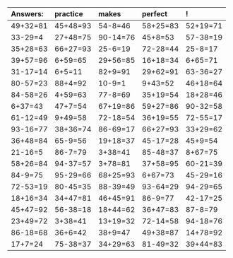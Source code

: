 | Answers: | practice | makes | perfect | ! |
| :--- | :--- | :--- | :--- | :--- |
| 49+32=81 | 45+48=93 | 54-8=46 | 58+25=83 | 52+19=71 | 
| 33-29=4 | 27+48=75 | 90-14=76 | 45+8=53 | 57-38=19 | 
| 35+28=63 | 66+27=93 | 25-6=19 | 72-28=44 | 25-8=17 | 
| 39+57=96 | 6+59=65 | 29+56=85 | 16+18=34 | 6+65=71 | 
| 31-17=14 | 6+5=11 | 82+9=91 | 29+62=91 | 63-36=27 | 
| 80-57=23 | 88+4=92 | 10-9=1 | 9+43=52 | 46+18=64 | 
| 84-58=26 | 4+59=63 | 77-8=69 | 35+19=54 | 18+28=46 | 
| 6+37=43 | 47+7=54 | 67+19=86 | 59+27=86 | 90-32=58 | 
| 61-12=49 | 9+49=58 | 72-18=54 | 36+19=55 | 72-55=17 | 
| 93-16=77 | 38+36=74 | 86-69=17 | 66+27=93 | 33+29=62 | 
| 36+48=84 | 65-9=56 | 19+18=37 | 45-17=28 | 45+9=54 | 
| 21-16=5 | 86-7=79 | 3+38=41 | 85-48=37 | 8+67=75 | 
| 58+26=84 | 94-37=57 | 3+78=81 | 37+58=95 | 60-21=39 | 
| 84-9=75 | 95-29=66 | 68+25=93 | 6+67=73 | 45-29=16 | 
| 72-53=19 | 80-45=35 | 88-39=49 | 93-64=29 | 94-29=65 | 
| 18+16=34 | 34+47=81 | 46+45=91 | 86-9=77 | 42-17=25 | 
| 45+47=92 | 56-38=18 | 18+44=62 | 36+47=83 | 87-8=79 | 
| 23+49=72 | 3+38=41 | 13+19=32 | 72-14=58 | 94-18=76 | 
| 86-18=68 | 36+6=42 | 38+9=47 | 49+38=87 | 14+78=92 | 
| 17+7=24 | 75-38=37 | 34+29=63 | 81-49=32 | 39+44=83 | 
